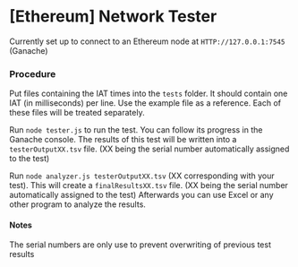 # [Ethereum] Network Tester

Currently set up to connect to an Ethereum node at `HTTP://127.0.0.1:7545` (Ganache)

### Procedure

Put files containing the IAT times into the `tests` folder. It should contain one IAT (in milliseconds) per line. Use the example file as a reference. Each of these files will be treated separately.

Run `node tester.js` to run the test. You can follow its progress in the Ganache console.
The results of this test will be written into a `testerOutputXX.tsv` file. (XX being the serial number automatically assigned to the test)

Run `node analyzer.js testerOutputXX.tsv` (XX corresponding with your test). This will create a `finalResultsXX.tsv` file. (XX being the serial number automatically assigned to the test)
Afterwards you can use Excel or any other program to analyze the results.

#### Notes

The serial numbers are only use to prevent overwriting of previous test results


